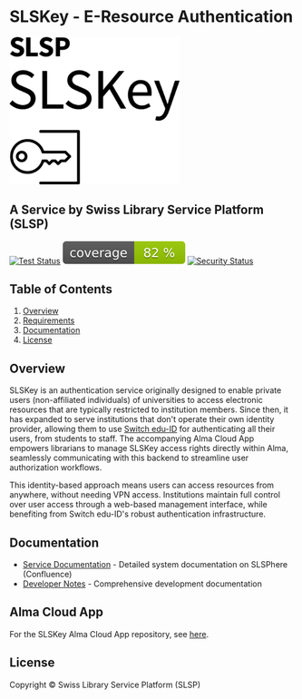 # SLSKey - E-Resource Authentication

<!-- Logo -->
<p align="left">
  <picture>
    <source width="300" media="(prefers-color-scheme: dark)" srcset="./public/images/slskey_logo_full_white.png">
    <img width="300" alt="Shows black logo on white mode." src="/public/images/slskey_logo_full_black.png">
  </picture>
</p>

## A Service by Swiss Library Service Platform (SLSP)

<!-- Badges -->
<p align="left">
  <a href="https://github.com/Swiss-Library-Service-Platform/slskey-backend/actions/workflows/pest_tests.yml"><img src="https://github.com/Swiss-Library-Service-Platform/slskey-backend/actions/workflows/pest_tests.yml/badge.svg" alt="Test Status"></a>
  <a href="https://github.com/Swiss-Library-Service-Platform/slskey-backend/actions/workflows/pest_tests.yml"><img src="https://raw.githubusercontent.com/Swiss-Library-Service-Platform/slskey-backend/coverage-badge/coverage.svg" alt="Coverage"></a>
  <a href="https://github.com/Swiss-Library-Service-Platform/slskey-backend/actions/workflows/security.yml"><img src="https://github.com/Swiss-Library-Service-Platform/slskey-backend/actions/workflows/security.yml/badge.svg" alt="Security Status"></a>
</p>

## Table of Contents

1. [Overview](#overview)
2. [Requirements](#requirements)
3. [Documentation](#documentation)
4. [License](#license)

## Overview

SLSKey is an authentication service originally designed to enable private users (non-affiliated individuals) of universities to access electronic resources that are typically restricted to institution members. Since then, it has expanded to serve institutions that don't operate their own identity provider, allowing them to use [Switch edu-ID](https://eduid.ch/) for authenticating all their users, from students to staff. The accompanying Alma Cloud App empowers librarians to manage SLSKey access rights directly within Alma, seamlessly communicating with this backend to streamline user authorization workflows.

This identity-based approach means users can access resources from anywhere, without needing VPN access. Institutions maintain full control over user access through a web-based management interface, while benefiting from Switch edu-ID's robust authentication infrastructure.

## Documentation

- [Service Documentation](https://slsp.atlassian.net/wiki/spaces/slsporgserv/pages/1042415617) - Detailed system documentation on SLSPhere (Confluence)
- [Developer Notes](DEVELOPER_NOTES.md) - Comprehensive development documentation

## Alma Cloud App

For the SLSKey Alma Cloud App repository, see [here](https://github.com/Swiss-Library-Service-Platform/slskey-cloud-app).

## License

Copyright © Swiss Library Service Platform (SLSP)
